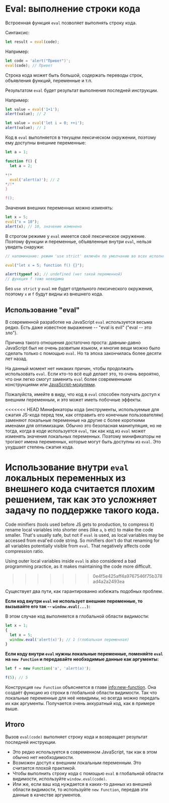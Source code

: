 # Eval: выполнение строки кода

Встроенная функция `eval` позволяет выполнять строку кода.

Синтаксис:

```js
let result = eval(code);
```

Например:

```js run
let code = 'alert("Привет")';
eval(code); // Привет
```

Строка кода может быть большой, содержать переводы строк, объявления функций, переменные и т.п.

Результатом `eval` будет результат выполнения последней инструкции.

Например:
```js run
let value = eval('1+1');
alert(value); // 2
```

```js run
let value = eval('let i = 0; ++i');
alert(value); // 1
```

Код в `eval` выполняется в текущем лексическом окружении, поэтому ему доступны внешние переменные:

```js run no-beautify
let a = 1;

function f() {
  let a = 2;

*!*
  eval('alert(a)'); // 2
*/!*
}

f();
```

Значения внешних переменных можно изменять:

```js untrusted refresh run
let x = 5;
eval("x = 10");
alert(x); // 10, значение изменено
```

В строгом режиме у `eval` имеется своё лексическое окружение. Поэтому функции и переменные, объявленные внутри `eval`, нельзя увидеть снаружи:

```js untrusted refresh run
// напоминание: режим 'use strict' включён по умолчанию во всех исполняемых примерах

eval("let x = 5; function f() {}");

alert(typeof x); // undefined (нет такой переменной)
// функция f тоже невидима
```

Без `use strict` у `eval` не будет отдельного лексического окружения, поэтому `x` и `f` будут видны из внешнего кода.

## Использование "eval"

В современной разработке на JavaScript `eval` используется весьма редко. Есть даже известное выражение -- "eval is evil" ("eval -- это зло").

Причина такого отношения достаточно проста: давным-давно JavaScript был не очень развитым языком, и многие вещи можно было сделать только с помощью `eval`. Но та эпоха закончилась более десяти лет назад.

На данный момент нет никаких причин, чтобы продолжать использовать `eval`. Если кто-то всё ещё делает это, то очень вероятно, что они легко смогут заменить `eval` более современными конструкциями или [JavaScript-модулями](info:modules).

Пожалуйста, имейте в виду, что код в `eval` способен получать доступ к внешним переменным, и это может иметь побочные эффекты.

<<<<<<< HEAD
Минификаторы кода (инструменты, используемые для сжатия JS-кода перед тем, как отправить его конечным пользователям) заменяют локальные переменные на другие с более короткими именами для оптимизации. Обычно это безопасная манипуляция, но не тогда, когда в коде используется `eval`, так как код из `eval` может изменять значения локальных переменных. Поэтому минификаторы не трогают имена переменных, которые могут быть доступны из `eval`. Это ухудшает степень сжатия кода.

Использование внутри `eval` локальных переменных из внешнего кода считается плохим решением, так как это усложняет задачу по поддержке такого кода.
=======
Code minifiers (tools used before JS gets to production, to compress it) rename local variables into shorter ones (like `a`, `b` etc) to make the code smaller. That's usually safe, but not if `eval` is used, as local variables may be accessed from eval'ed code string. So minifiers don't do that renaming for all variables potentially visible from `eval`. That negatively affects code compression ratio.

Using outer local variables inside `eval` is also considered a bad programming practice, as it makes maintaining the code more difficult.
>>>>>>> 0e4f5e425aff4a9767546f75b378ad4a2a2493ea

Существует два пути, как гарантированно избежать подобных проблем.

**Если код внутри `eval` не использует внешние переменные, то вызывайте его так -- `window.eval(...)`:**

В этом случае код выполняется в глобальной области видимости:

```js untrusted refresh run
let x = 1;
{
  let x = 5;
  window.eval('alert(x)'); // 1 (глобальная переменная)
}
```

**Если коду внутри `eval` нужны локальные переменные, поменяйте `eval` на `new Function` и передавайте необходимые данные как аргументы:**

```js run
let f = new Function('a', 'alert(a)');

f(5); // 5
```

Конструкция `new Function` объясняется в главе <info:new-function>. Она создаёт функцию из строки в глобальной области видимости. Так что локальные переменные  для неё невидимы, но всегда можно передать их как аргументы. Получается очень аккуратный код, как в примере выше.

## Итого

Вызов `eval(code)` выполняет строку кода и возвращает результат последней инструкции.
- Это редко используется в современном JavaScript, так как в этом обычно нет необходимости.
- Возможен доступ к внешним локальным переменным. Это считается плохой практикой.
- Чтобы выполнить строку кода с помощью `eval` в глобальной области видимости, используйте `window.eval(code)`.
- Или же, если ваш код нуждается в каких-то данных из внешней области видимости, то используйте `new Function`, передав эти данные в качестве аргументов.

